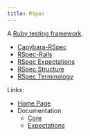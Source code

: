 ```yaml
---
title: RSpec
---
```


A [Ruby testing framework](Ruby-Testing-Frameworks).

* [Capybara-RSpec](Capybara-RSpec)
* [RSpec-Rails](RSpec-Rails)
* [RSpec Expectations](RSpec-Expectations)
* [RSpec Structure](RSpec-Structure)
* [RSpec Terminology](RSpec-Terminology)

Links:

* [Home Page](http://rspec.info/)
* Documentation
  * [Core](http://rspec.info/documentation/3.4/rspec-core/)
  * [Expectations](http://rspec.info/documentation/3.4/rspec-expectations/)

